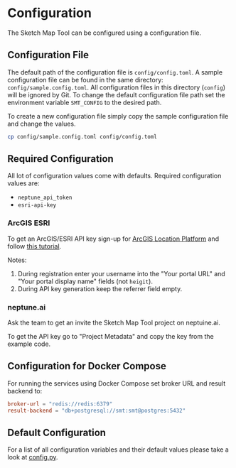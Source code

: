 # Configuration

The Sketch Map Tool can be configured using a configuration file.

## Configuration File

The default path of the configuration file is `config/config.toml`.
A sample configuration file can be found in the same directory: `config/sample.config.toml`.
All configuration files in this directory (`config`) will be ignored by Git.
To change the default configuration file path set the environment variable `SMT_CONFIG` to the desired path.

To create a new configuration file simply copy the sample configuration file and change the values.

```bash
cp config/sample.config.toml config/config.toml
```

## Required Configuration

All lot of configuration values come with defaults. Required configuration values are:
- `neptune_api_token`
- `esri-api-key`

### ArcGIS ESRI

To get an ArcGIS/ESRI API key sign-up for [ArcGIS Location Platform](https://location.arcgis.com/sign-up/)
and follow [this tutorial](https://developers.arcgis.com/documentation/security-and-authentication/api-key-authentication/tutorials/create-an-api-key/).

Notes:
1. During registration enter your username into the "Your portal URL" and "Your portal display name" fields (not `heigit`).
2. During API key generation keep the referrer field empty.

### neptune.ai

Ask the team to get an invite the Sketch Map Tool project on neptuine.ai.

To get the API key go to "Project Metadata" and copy the key from the example code.


## Configuration for Docker Compose

For running the services using Docker Compose set broker URL and result backend to:

```toml
broker-url = "redis://redis:6379"
result-backend = "db+postgresql://smt:smt@postgres:5432"
```

## Default Configuration

For a list of all configuration variables and their default values please take a look at [config.py](sketch_map_tool/config.py).
